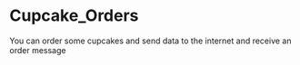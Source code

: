# Cupcake_Orders
You can order some cupcakes and send data to the internet and receive an order message
